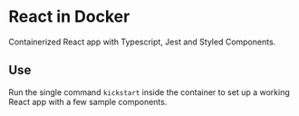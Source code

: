 # React in Docker

Containerized React app with Typescript, Jest and Styled Components.

## Use

Run the single command `kickstart` inside the container to set up a working React app with a few sample components.
